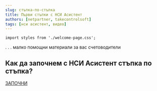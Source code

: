 ```yaml
---
slug: стъпка-по-стъпка
title: Първи стъпки с НСИ Асистент
authors: [netpartner, takecontrolsoft]
tags: [нси асистент, видео]
---
```


```mdx-code-block
import styles from './welcome-page.css';
```

 <div>
     <div class="sib_class_28_black_reg">
         . . . малко помощни материали за вас счетоводители
     </div>
 </div>
   <div>
      <h2 class="s">
          Как да започнем с НСИ Асистент стъпка по стъпка?
      </h2>
  </div>

  <div height="23" valign="top"
     class="r26-i nl2go-default-textstyle div-button"
    >
                                                             
  <a href="https://nsiassistant.bg/welcomepage"
                           class="r27-r default-button" target="_blank"
                           title="Инсталиране" >
     <span>ЗАПОЧНИ</span>
 </a>
 </div>